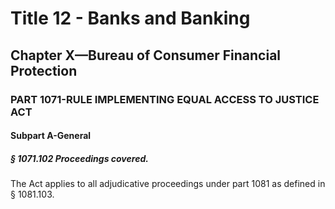 
# Title 12 - Banks and Banking
## Chapter X—Bureau of Consumer Financial Protection
### PART 1071-RULE IMPLEMENTING EQUAL ACCESS TO JUSTICE ACT
#### Subpart A-General
##### § 1071.102 Proceedings covered.

The Act applies to all adjudicative proceedings under part 1081 as defined in § 1081.103.
